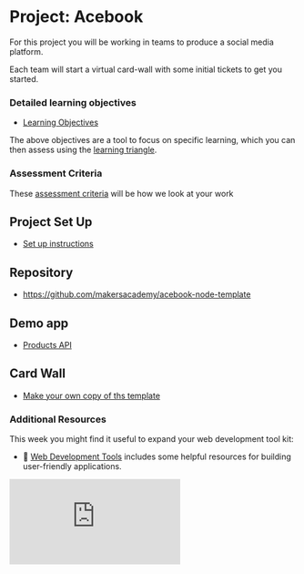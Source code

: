 # Project: Acebook

For this project you will be working in teams to produce a social media platform.

Each team will start a virtual card-wall with some initial tickets to get you started.

### Detailed learning objectives

* [Learning Objectives](learning_objectives.md)

The above objectives are a tool to focus on specific learning, which you can then assess using the [learning triangle](https://github.com/makersacademy/course/blob/master/pills/blooms_taxonomy.md).

### Assessment Criteria

These [assessment criteria](https://github.com/makersacademy/course/blob/master/final_projects/project_criteria.md) will be how we look at your work

## Project Set Up

* [Set up instructions](../project_setup.md)

## Repository

* https://github.com/makersacademy/acebook-node-template

## Demo app

* [Products API](https://github.com/makersacademy/node-engineering-demo-app)

## Card Wall

* [Make your own copy of ths template](https://trello.com/b/9IJTM4kw/acebook-node-template)

### Additional Resources

This week you might find it useful to expand your web development tool kit:

- :pill: [Web Development Tools](../../pills/web_development_tools.md) includes some helpful resources for building user-friendly applications.

![Tracking pixel](https://githubanalytics.herokuapp.com/course/engineering_projects/node/README.md)
